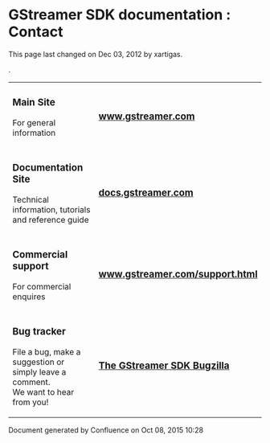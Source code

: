 #  GStreamer SDK documentation : Contact 

This page last changed on Dec 03, 2012 by xartigas.

.

<table>
<colgroup>
<col width="50%" />
<col width="50%" />
</colgroup>
<tbody>
<tr class="odd">
<td><h3 id="Contact-MainSite">Main Site</h3>
<p>For general information</p></td>
<td><h3 id="Contact-wwwgstreamercom"><a href="http://www.gstreamer.com/" class="external-link">www.gstreamer.com</a></h3></td>
</tr>
<tr class="even">
<td><h3 id="Contact-DocumentationSite">Documentation Site</h3>
<p>Technical information, tutorials and reference guide</p></td>
<td><h3 id="Contact-docsgstreamercom"><a href="http://docs.gstreamer.com/" class="external-link">docs.gstreamer.com</a></h3></td>
</tr>
<tr class="odd">
<td><h3 id="Contact-Commercialsupport">Commercial support</h3>
<p>For commercial enquires</p></td>
<td><h3 id="Contact-wwwgstreamercomsupporthtml"><a href="http://www.gstreamer.com/contact.html" class="external-link">www.gstreamer.com/support.html</a></h3></td>
</tr>
<tr class="even">
<td><h3 id="Contact-Bugtracker">Bug tracker</h3>
<p>File a bug, make a suggestion or simply leave a comment.<br />
We want to hear from you!</p></td>
<td><h3 id="Contact-TheGStreamerSDKBugzilla"><a href="https://bugs.freedesktop.org/enter_bug.cgi?product=GStreamer%20SDK" class="external-link">The GStreamer SDK Bugzilla</a></h3></td>
</tr>
</tbody>
</table>

Document generated by Confluence on Oct 08, 2015 10:28

